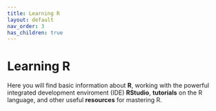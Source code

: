 ```yaml
---
title: Learning R
layout: default
nav_order: 3
has_children: true
---
```


# Learning R

Here you will find basic information about **R**, working with the powerful integrated development enviroment (IDE) **RStudio**, **tutorials** on the R language, and other useful **resources** for mastering R.
